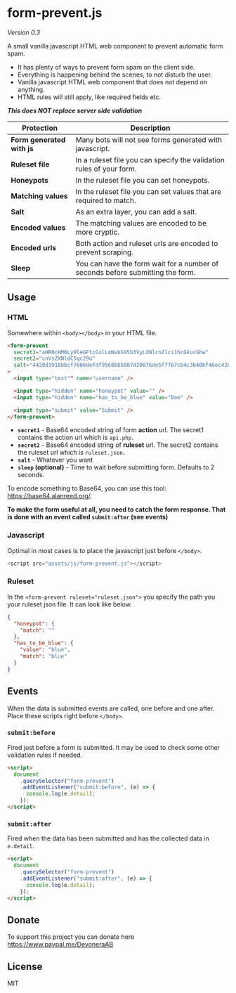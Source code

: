 # form-prevent.js

_Version 0.3_

A small vanilla javascript HTML web component to prevent automatic form spam.

- It has plenty of ways to prevent form spam on the client side.
- Everything is happening behind the scenes, to not disturb the user.
- Vanilla javascript HTML web component that does not depend on anything.
- HTML rules will still apply, like required fields etc.

**_This does NOT replace server side validation_**

| Protection                 | Description                                                                    |
| -------------------------- | ------------------------------------------------------------------------------ |
| **Form generated with js** | Many bots will not see forms generated with javascript.                        |
| **Ruleset file**           | In a ruleset file you can specify the validation rules of your form.           |
| **Honeypots**              | In the ruleset file you can set honeypots.                                     |
| **Matching values**        | In the ruleset file you can set values that are required to match.             |
| **Salt**                   | As an extra layer, you can add a salt.                                         |
| **Encoded values**         | The matching values are encoded to be more cryptic.                            |
| **Encoded urls**           | Both action and ruleset urls are encoded to prevent scraping.                  |
| **Sleep**                  | You can have the form wait for a number of seconds before submitting the form. |

## Usage

### HTML

Somewhere within `<body></body>` in your HTML file.

```html
<form-prevent
  secret1="aHR0cHM6Ly9leGFtcGxlLmNvbS95b3VyLXNlcnZlci1hcGkucGhw"
  secret2="cnVsZXNldC5qc29u"
  salt="4420d1918bbcf7686defdf9560bb5087d20076de5f77b7cb4c3b40bf46ec428b"
>
  <input type="text"" name="username" />

  <input type="hidden" name="honeypot" value="" />
  <input type="hidden" name="has_to_be_blue" value="Doe" />

  <input type="submit" value="Submit" />
</form-prevent>
```

- **`secret1`** - Base64 encoded string of form **action** url. The secret1 contains the action url which is `api.php`.
- **`secret2`** - Base64 encoded string of **ruleset** url. The secret2 contains the ruleset url which is `ruleset.json`.
- **`salt`** - Whatever you want
- **`sleep` (optional)** - Time to wait before submitting form. Defaults to 2 seconds.

To encode something to Base64, you can use this tool: https://base64.alanreed.org/.

**To make the form useful at all, you need to catch the form response. That is done with an event called `submit:after` (see events)**

### Javascript

Optimal in most cases is to place the javascript just before `</body>`.

```js
<script src="assets/js/form-prevent.js"></script>
```

### Ruleset

In the `<form-prevent ruleset="ruleset.json">` you specify the path you your ruleset json file. It can look like below.

```json
{
  "honeypot": {
    "match": ""
  },
  "has_to_be_blue": {
    "value": "blue",
    "match": "blue"
  }
}
```

## Events

When the data is submitted events are called, one before and one after. Place these scripts right before `</body>`.

### `submit:before`

Fired just before a form is submitted. It may be used to check some other validation rules if needed.

```html
<script>
  document
    .querySelector("form-prevent")
    .addEventListener("submit:before", (e) => {
      console.log(e.detail);
    });
</script>
```

### `submit:after`

Fired when the data has been submitted and has the collected data in `e.detail`.

```html
<script>
  document
    .querySelector("form-prevent")
    .addEventListener("submit:after", (e) => {
      console.log(e.detail);
    });
</script>
```

## Donate

To support this project you can donate here https://www.paypal.me/DevoneraAB

## License

MIT
